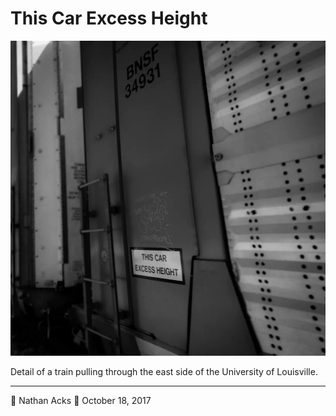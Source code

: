 # This Car Excess Height

![A sign declaring “this car excess height” next to a ladder on the side of a train car](assets/ecf1882e1b40a908081ae31002c04662.webp)

Detail of a train pulling through the east side of the University of Louisville.

- - - -

👤 Nathan Acks
📅 October 18, 2017
